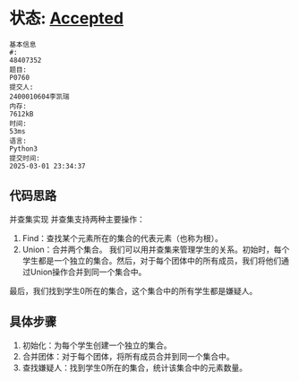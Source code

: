 # 状态: [Accepted](http://dsbpython.openjudge.cn/dspythonbook/solution/48407352/)
```
基本信息
#:
48407352
题目:
P0760
提交人:
2400010604李凯瑞
内存:
7612kB
时间:
53ms
语言:
Python3
提交时间:
2025-03-01 23:34:37
```

## 代码思路
并查集实现
并查集支持两种主要操作：
1. Find：查找某个元素所在的集合的代表元素（也称为根）。
2. Union：合并两个集合。
我们可以用并查集来管理学生的关系。初始时，每个学生都是一个独立的集合。然后，对于每个团体中的所有成员，我们将他们通过Union操作合并到同一个集合中。

最后，我们找到学生0所在的集合，这个集合中的所有学生都是嫌疑人。

## 具体步骤
1. 初始化：为每个学生创建一个独立的集合。
2. 合并团体：对于每个团体，将所有成员合并到同一个集合中。
3. 查找嫌疑人：找到学生0所在的集合，统计该集合中的元素数量。